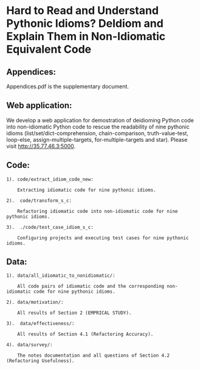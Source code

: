 # Hard to Read and Understand Pythonic Idioms? DeIdiom and Explain Them in Non-Idiomatic Equivalent Code

 ## Appendices:
Appendices.pdf is the supplementary document.


 ## Web application: 
We develop a web application for demostration of deidioming Python code into non-idiomatic Python code to rescue the readability of nine pythonic idioms (list/set/dict-comprehension, chain-comparison, truth-value-test, loop-else, assign-multiple-targets, for-multiple-targets and star). Please visit http://35.77.46.3:5000.
	

 ## Code:
	
	1). code/extract_idiom_code_new:
	  
	    Extracting idiomatic code for nine pythonic idioms.
	
	2).  code/transform_s_c: 
	
	    Refactoring idiomatic code into non-idiomatic code for nine pythonic idioms.
	
	3).  ./code/test_case_idiom_s_c:
	 
	    Configuring projects and executing test cases for nine pythonic idioms.
	
	

 ## Data:

	1). data/all_idiomatic_to_nonidiomatic/:
	  
	    All code pairs of idiomatic code and the corresponding non-idiomatic code for nine pythonic idioms.
	
	2). data/motivation/: 
	
	    All results of Section 2 (EMPRICAL STUDY).
	
	3).  data/effectiveness/:
	 
	    All results of Section 4.1 (Refactoring Accuracy).
	
	4). data/survey/: 
	
	    The notes documentation and all questions of Section 4.2 (Refactoring Usefulness). 
 


